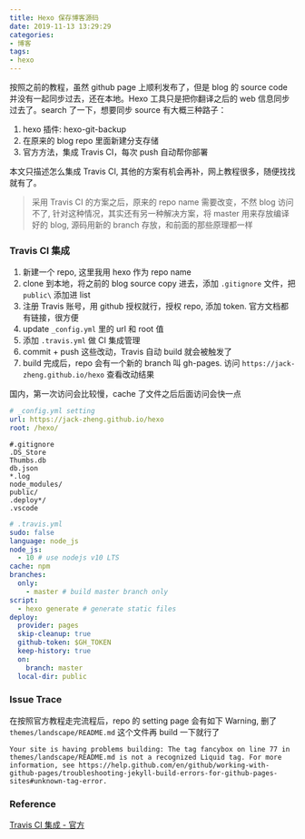 ```yaml
---
title: Hexo 保存博客源码
date: 2019-11-13 13:29:29
categories:
- 博客
tags: 
- hexo
---
```

按照之前的教程，虽然 github page 上顺利发布了，但是 blog 的 source code 并没有一起同步过去，还在本地。Hexo 工具只是把你翻译之后的 web 信息同步过去了。search 了一下，想要同步 source 有大概三种路子：

1. hexo 插件: hexo-git-backup
1. 在原来的 blog repo 里面新建分支存储
1. 官方方法，集成 Travis CI，每次 push 自动帮你部署

本文只描述怎么集成 Travis CI, 其他的方案有机会再补，网上教程很多，随便找找就有了。
> 采用 Travis CI 的方案之后，原来的 repo name 需要改变，不然 blog 访问不了, 针对这种情况，其实还有另一种解决方案，将 master 用来存放编译好的 blog, 源码用新的 branch 存放，和前面的那些原理都一样

### Travis CI 集成

1. 新建一个 repo, 这里我用 hexo 作为 repo name
1. clone 到本地，将之前的 blog source copy 进去，添加 `.gitignore` 文件，把 `public\` 添加进 list
1. 注册 Travis 账号，用 github 授权就行，授权 repo, 添加 token. 官方文档都有链接，很方便
1. update `_config.yml` 里的 url 和 root 值
1. 添加 `.travis.yml` 做 CI 集成管理
1. commit + push 这些改动，Travis 自动 build 就会被触发了
1. build 完成后，repo 会有一个新的 branch 叫 gh-pages. 访问 `https://jack-zheng.github.io/hexo` 查看改动结果

国内，第一次访问会比较慢，cache 了文件之后后面访问会快一点

```yml
# _config.yml setting
url: https://jack-zheng.github.io/hexo
root: /hexo/
```

```.gitignore
#.gitignore
.DS_Store
Thumbs.db
db.json
*.log
node_modules/
public/
.deploy*/
.vscode
```

```yml
# .travis.yml
sudo: false
language: node_js
node_js:
  - 10 # use nodejs v10 LTS
cache: npm
branches:
  only:
    - master # build master branch only
script:
  - hexo generate # generate static files
deploy:
  provider: pages
  skip-cleanup: true
  github-token: $GH_TOKEN
  keep-history: true
  on:
    branch: master
  local-dir: public
```

### Issue Trace

在按照官方教程走完流程后，repo 的 setting page 会有如下 Warning, 删了 `themes/landscape/README.md` 这个文件再 build 一下就行了

```text
Your site is having problems building: The tag fancybox on line 77 in themes/landscape/README.md is not a recognized Liquid tag. For more information, see https://help.github.com/en/github/working-with-github-pages/troubleshooting-jekyll-build-errors-for-github-pages-sites#unknown-tag-error.
```

### Reference

[Travis CI 集成 - 官方](https://hexo.io/docs/github-pages)
